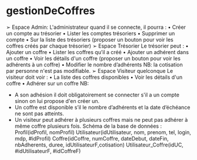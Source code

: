 # gestionDeCoffres
➢ Espace Admin:
L'administrateur quand il se connecte, il pourra :
• Créer un compte au trésorier
• Lister les comptes trésoriers
• Supprimer un compte
• Sur la liste des trésoriers (proposer un bouton pour voir les coffres créés par chaque
trésorier)
➢ Espace Trésorier
Le trésorier peut :
• Ajouter un coffre
• Lister les coffres qu’il a créé
• Ajouter un adhérent dans un coffre
• Voir les détails d'un coffre (proposer un bouton pour voir les adhérents à un coffre)
• Modifier le nombre d’adhérents
NB: la cotisation par personne n'est pas modifiable.
➢ Espace Visiteur quelconque
Le visiteur doit voir :
• La liste des coffres disponibles
• Voir les détails d'un coffre
• Adhérer sur un coffre
NB:
- A son adhésion il doit obligatoirement se connecter s'il a un compte sinon on lui propose d'en
créer un.
- Un coffre est disponible s’il le nombre d’adhérents et la date d’échéance ne sont pas atteints.
- Un visiteur peut adhérer à plusieurs coffres mais ne peut pas adhérer à même coffre plusieurs
fois.
Schéma de la base de données :
Profil(idProfil, nomProfil)
Utilisateur(idUtilisateur, nom, prenom, tel, login, mdp, #idProfil)
Coffre(idCoffre, numCoffre, dateDebut, dateFin, nbAdherents, duree, idUtilisateurF,cotisation)
Utilisateur_Coffre(idUC, #idUtilisateurF, #idCoffreF)
